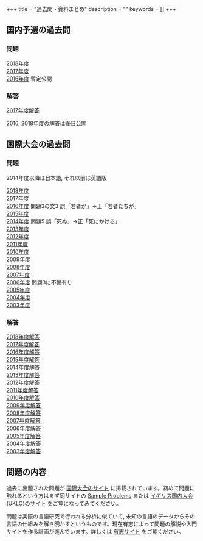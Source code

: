 +++
title = "過去問・資料まとめ"
description = ""
keywords = []
+++

## 国内予選の過去問

### 問題

[2018年度](https://drive.google.com/open?id=17anbddEBxNaZe_kDGRQPxvpzlR1lMYb2)  
[2017年度](https://drive.google.com/open?id=1DSG3MISTszSPeMeG-VmnyKA0kFe7iywZ)  
[2016年度](https://twitter.com/fulfom/status/1097706793885589504) 暫定公開

### 解答

[2017年度解答](https://drive.google.com/open?id=1GSyrZ7f6hvOAQ3sc19mFAOzRlUYK0W0q)

2016, 2018年度の解答は後日公開

## 国際大会の過去問

### 問題

2014年度以降は日本語, それ以前は英語版

[2018年度](http://www.ioling.org/booklets/iol-2018-indiv-prob.ja.pdf)  
[2017年度](http://www.ioling.org/booklets/iol-2017-indiv-prob.ja.pdf)  
[2016年度](http://www.ioling.org/booklets/iol-2016-indiv-prob.ja.pdf) 問題3の文3 誤「若者が」→正「若者たちが」  
[2015年度](http://www.ioling.org/booklets/iol-2015-indiv-prob.ja.pdf)  
[2014年度](http://www.ioling.org/booklets/iol-2014-indiv-prob.ja.pdf) 問題5 誤「死ぬ」→正「死にかける」  
[2013年度](http://www.ioling.org/booklets/iol-2013-indiv-prob.en-us.pdf)  
[2012年度](http://www.ioling.org/booklets/iol-2012-indiv-prob.en.pdf)  
[2011年度](http://www.ioling.org/booklets/iol-2011-indiv-prob.en-us.pdf)  
[2010年度](http://www.ioling.org/booklets/iol-2010-indiv-prob.en.pdf)  
[2009年度](http://www.ioling.org/booklets/iol-2009-indiv-prob.en-us.pdf)  
[2008年度](http://www.ioling.org/booklets/iol-2008-indiv-prob.en.pdf)  
[2007年度](http://www.ioling.org/booklets/iol-2007-indiv-prob.en.pdf)  
[2006年度](http://www.ioling.org/booklets/iol-2006-indiv-prob.en.pdf) 問題3に不備有り  
[2005年度](http://www.ioling.org/booklets/iol-2005-indiv-prob.en.pdf)  
[2004年度](http://www.ioling.org/booklets/iol-2004-indiv-prob.en.pdf)  
[2003年度](http://www.ioling.org/booklets/iol-2003-indiv-prob.en.pdf)

### 解答

[2018年度解答](http://www.ioling.org/booklets/iol-2018-indiv-sol.ja.pdf)  
[2017年度解答](http://www.ioling.org/booklets/iol-2017-indiv-sol.ja.pdf)  
[2016年度解答](http://www.ioling.org/booklets/iol-2016-indiv-sol.ja.pdf)  
[2015年度解答](http://www.ioling.org/booklets/iol-2015-indiv-sol.ja.pdf)  
[2014年度解答](http://www.ioling.org/booklets/iol-2014-indiv-sol.ja.pdf)  
[2013年度解答](http://www.ioling.org/booklets/iol-2013-indiv-sol.en-us.pdf)  
[2012年度解答](http://www.ioling.org/booklets/iol-2012-indiv-sol.en.pdf)  
[2011年度解答](http://www.ioling.org/booklets/iol-2011-indiv-sol.en-us.pdf)  
[2010年度解答](http://www.ioling.org/booklets/iol-2010-indiv-sol.en.pdf)  
[2009年度解答](http://www.ioling.org/booklets/iol-2009-indiv-sol.en-us.pdf)  
[2008年度解答](http://www.ioling.org/booklets/iol-2008-indiv-sol.en.pdf)  
[2007年度解答](http://www.ioling.org/booklets/iol-2007-indiv-sol.en.pdf)  
[2006年度解答](http://www.ioling.org/booklets/iol-2006-indiv-sol.en.pdf)  
[2005年度解答](http://www.ioling.org/booklets/iol-2005-indiv-sol.en.pdf)  
[2004年度解答](http://www.ioling.org/booklets/iol-2004-indiv-sol.en.pdf)  
[2003年度解答](http://www.ioling.org/booklets/iol-2003-indiv-sol.en.pdf)

## 問題の内容

過去に出題された問題が [国際大会のサイト](http://www.ioling.org/) に掲載されています。初めて問題に触れるという方はまず同サイトの [Sample Problems](http://www.ioling.org/problems/samples/) または [イギリス国内大会(UKLO)のサイト](http://www.uklo.org/) をご覧になってみてください。

問題は実際の言語研究で行われる分析に似ていて, 未知の言語のデータからその言語の仕組みを解き明かすというものです。現在有志によって問題の解説や入門サイトを作る計画が進んでいます。詳しくは [有志サイト](http://ioling.jp/) をご覧ください。

